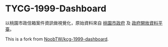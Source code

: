 # TYCG-1999-Dashboard

以桃園市政信箱案件資訊做視覺化，原始資料來自 [桃園市政府](https://data.tycg.gov.tw) 及 [政府開放資料平臺](https://data.gov.tw)。

This is a fork from [NoobTW/kcg-1999-dashboard](https://github.com/NoobTW/kcg-1999-dashboard).
